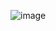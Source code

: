 ![image](https://user-images.githubusercontent.com/42119724/173205333-b748760b-cd8c-40da-9662-ee70147b1f36.png)
